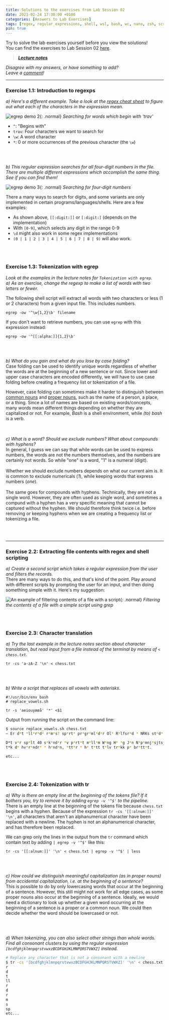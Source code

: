 ```yaml
---
title: Solutions to the exercises from Lab Session 02
date: 2021-02-24 17:30:00 +0100
categories: [Answers to Lab Exercises]
tags: [regex, regular_expressions, shell, wsl, bash, wc, nano, zsh, scripting, grep, egrep, tr, read, echo, awk, gawk]
pin: true
---
```


Try to solve the lab exercises yourself before you view the solutions! <br>
You can find the exercises to Lab Session 02 [here](https://ling123labs.com/posts/Lab-Session-02/). <br>
> ***[Lecture notes](https://lingkurs.h.uib.no/webroot/index.php?page=scripting/searchregexp&lang=en&course=ling123)***

*Disagree with my answers, or have something to add? <br>
Leave a [comment](#post-extend-wrapper)!*

---


### Exercise 1.1: Introduction to regexps<br>

*a) Here's a different example. Take a look at the
[regex cheat sheet](https://developer.mozilla.org/en-US/docs/Web/JavaScript/Guide/Regular_Expressions/Cheatsheet)
to figure out what each of the characters in the expression mean.*

![egrep demo 2](/assets/img/regex%20demo%201.png){: .normal}
_Searching for words which begin with 'trav'_

 - `^`: "Begins with"
 - `trav`: Four characters we want to search for
 - `\w`: A word character
 - `*`: 0 or more occurrences of the previous character (the `\w`)

<br>
<br>


*b) This regular expression searches for all four-digit numbers in the file.
There are multiple different expressions which accomplish the same thing.
See if you can find them!*

![egrep demo 3](/assets/img/regex%20demo%203.png){: .normal}
_Searching for four-digit numbers_

There a many ways to search for digits, and some variants are only implemented in certain programs/languages/shells.
Here are a few examples:
  - As shown above, `[[:digit:]]` or `[:digit:]` (depends on the implementation)
  - With `[0-9]`, which selects any digit in the range 0-9
  - `\d` might also work in some regex implementations <br>
  - `(0 | 1 | 2 | 3 | 4 | 5 | 6 | 7 | 8 | 9)` will also work.

<br>
<br>


### Exercise 1.3: Tokenization with egrep <br>
*Look at the examples in the lecture notes for `Tokenization with egrep`. <br>
a) As an exercise, change the regexp to make a list of words with two letters or fewer.*<br>

The following shell script will extract all words with two characters or less (1 or 2 characters)
from a given input file. This includes numbers.

```shell
egrep -ow '^\w{1,2}\b' filename
```

If you don't want to retrieve numbers, you can use `egrep` with this expression instead:
```shell
egrep -ow '^[[:alpha:]]{1,2}\b'
```
<br>
<br>

*b) What do you gain and what do you lose by case folding?* <br>
Case folding can be used to identify unique words regardless of whether the words are at the beginning
of a new sentence or not. Since lower and upper case characters are encoded differently, we will have to use
case folding before creating a frequency list or tokenization of a file.

However, case folding can sometimes make it harder to distinguish between
[common nouns](https://www.merriam-webster.com/dictionary/noun#note-1) and
[proper nouns](https://www.merriam-webster.com/dictionary/proper%20noun), such as the name of
a person, a place, or a thing. Since a lot of names are based on existing words/concepts, many words mean
different things depending on whether they are capitalized or not. For example,
*Bash* is a shell environment, while *(to) bash* is a verb. <br>
<br>
<br>

*c) What is a word? Should we exclude numbers? What about compounds with hyphens?*<br>
In general, I guess we can say that while words can be used to express numbers,
the words are not the numbers themselves, and the numbers are certainly not words.
So while "one" is a word, "1" is a numeral (digit). <br>
<br>
Whether we should exclude numbers depends on what our current aim is. It is common to exclude
numericals (*1*), while keeping words that express numbers (*one*). <br>
<br>
The same goes for compounds with hyphens. Technically, they are not a single word.
However, they are often used as single word, and sometimes a compund with a hyphen has a very specific meaning
that cannot be captured without the hyphen. We should therefore think twice i.e. before removing or keeping hyphens when we
are creating a frequency list or tokenizing a file.

<br>
<br>

---

### Exercise 2.2: Extracting file contents with regex and shell scripting
*a) Create a second script which takes a regular expression from the user and filters the records.* <br>
There are many ways to do this, and that's kind of the point.
Play around with different scripts by prompting the user for an input, and then doing something
simple with it. Here's my suggestion:

![An example of filtering contents of a file with a script](/assets/img/answers-02/filter.sh.png){: .normal}
_Filtering the contents of a file with a simple script using grep_

<br>
<br>


### Exercise 2.3: Character translation <br>
*a) Try the last example in the lecture notes section about character translation,
but read input from a file instead of the terminal by means of `< chess.txt`.* <br>

```shell
tr -cs 'a-zA-Z '\n' < chess.txt
```

<br>
<br>

*b) Write a script that replaces all vowels with asterisks*. <br>

```shell
#!/usr/bin/env bash
# replace_vowels.sh

tr -s 'aeiouyæøå' '*' <$1

```

Output from running the script on the command line:
```bash
$ source replace_vowels.sh chess.txt
– Er d*t *ll*r*d* r*m*s? sp*rt* pr*gr*ml*d*r Ol* R*lfsr*d * NRKs st*d*.

D*t v*r sp*lt 40 s*k*nd*r *v p*rt*t m*ll*m W*ng H* *g J*n N*p*mnj*sjtsj*j. D*
t*k d* hv*r*ndr* * h*nd*n, *tt*r * h* t*tt t*lv tr*kk p* br*tt*t.

etc...
```

<br>
<br>


### Exercise 2.4: Tokenization with tr <br>
*a) Why is there an empty line at the beginning of the tokens file? If it bothers you, try to remove it by adding
`egrep -v '^$'` to the pipeline.*<br>
There is an empty line at the beginning of the tokens file because `chess.txt` begins with a hyphen.
Because of the expression `tr -cs '[[:alnum:]]' '\n'`, all characters that aren't an alphanumerical character
have been replaced with a newline. The hyphen is not an alphanumerical character, and has therefore been replaced.

We can grep only the lines in the output from the `tr` command which contain text by adding
`| egrep -v '^$'` like this:

```shell
tr -cs '[[:alnum:]]' '\n' < chess.txt | egrep -v '^$' | less
```

<br>
<br>


*c) How could we distinguish meaningful capitalization
(as in proper nouns) from accidental capitalization, i.e. at the beginning of a sentence?*<br>
This is possible to do by only lowercasing words that occur at the beginning of a sentence.
However, this still might not work for all edge cases, as some proper nouns also occur at the
beginning of a sentence. Ideally, we would need a dictionary to look up whether a given word occurring
at the beginning of a sentence is a proper or a common noun. We could then decide whether the word should
be lowercased or not. <br>

<br>
<br>

*d) When tokenizing, you can also select other strings than whole words. Find all consonant clusters by using the regular
expression `[bcdfghjklmnpqrstvwxzBCDFGHJKLMNPQRSTVWXZ]` instead.* <br>

```bash
# Replace any character that is not a consonant with a newline
$ tr -cs '[bcdfghjklmnpqrstvwxzBCDFGHJKLMNPQRSTVWXZ]' '\n' < chess.txt | less
r
d
t
ll
r
d
r
m
s
sp
etc...
```

<br>

